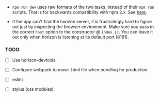 * `npm run dev` uses raw formats of the two tasks, instead of their `npm run` scripts. That is for backwards compatibility with npm 2.x. See [here](https://github.com/kimmobrunfeldt/concurrently/issues/4).

* If the app can't find the horizon server, it is frustratingly hard to figure out just by inspecting the browser environment. Make sure you pass in the correct `host` option to the constructor @ `index.js`. You can leave it out only when horizon is listening at its default port (8181).

### TODO

- [ ] Use horizon-devtools

- [ ] Configure webpack to move .html file when bundling for production

- [ ] eslint

- [ ] stylus (css modules)
